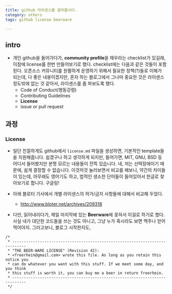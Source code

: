 ```yaml
---
title: github 라이센스를 골라봅시다. 
category: others
tags: github license beerware

---
```


## intro

- 개인 github을 들어가다가, **community profile**을 채우라는 checklist가 있길래, 이참에 license를 한번 만들어보기로 했다. checklist에는 다음과 같은 것들이 포함된다. 오픈소스 커뮤니티를 원활하게 운영하기 위해서 필요한 정책(?)들로 이해가 되는데, 다 좋은 내용이겠지만, 혼자 하는 블로그에서 그나마 중요한 것은 라이센스 정도밖에 없는 것 같아서, 라이센스를 좀 파보도록 했다. 
	- Code of Conduct(행동강령)
	- Contributing Guidelines
	- **License**
	- issue or pull request 

## 과정 

### License 

- 일단 친절하게도 github에서 `license.md` 파일을 생성하면, 기본적인 template들을 지원해줍니다. 쉽겠구나 하고 생각하게 되지만, 들어가면, MIT, GNU, BSD 등 어디서 들어봤지만 분명 모르는 내용들이 잔뜩 있습니다. 네, 저는 선택장애이기 때문에, 쉽게 결정할 수 없습니다. 이것저것 눌러보면서 비교를 해보니, 약간의 차이들이 있는데, 아무래도 영어기도 하고, 법적인 생소한 단어들이 들어있어서 한글로 찾아보기로 합니다. 구글링!

- 아래 블로터 기사에서 개별 라이센스의 허가/금지 사항들에 대해서 비교해 두었다. 
	- http://www.bloter.net/archives/209318
- 다만, 읽어내리다가, 제일 마지막에 있는 **Beerware**에 꽂혀서 이걸로 하기로 했다. 사실 내가 대단한 코드들을 쓰는 것도 아니고, 그냥 누가 혹시라도 보면 맥주나 얻어먹어야지. 그러고보니, 블로그 시작한지도, 

```
/*
 * ----------------------------------------------------------------------------
 * "THE BEER-WARE LICENSE" (Revision 42):
 * <freerhein@gmail.com> wrote this file. As long as you retain this notice you
 * can do whatever you want with this stuff. If we meet some day, and you think
 * this stuff is worth it, you can buy me a beer in return freerhein.
 * ----------------------------------------------------------------------------
 */
```

